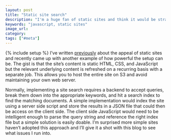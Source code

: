 ```yaml
---
layout: post
title: "Static site search"
description: "I'm a huge fan of static sites and think it would be straightforward to implement a simple version of search. I plan on giving it a shot on this blog."
keywords: "javascript, static sites"
image_url:
category:
tags: ["#meta"]
---
```

{% include setup %}
I’ve written <a href="http://dangoldin.com/2013/03/12/mmmm-pseudo-static-sites/" target="_blank">previously</a> about the appeal of static sites and recently came up with another example of how powerful the setup can be. The gist is that the site’s content is static HTML, CSS, and JavaScript but the relevant underlying content is refreshed on a recurring basis with a separate job. This allows you to host the entire site on S3 and avoid maintaining your own web server.

Normally, implementing a site search requires a backend to accept queries, break them down into the appropriate keywords, and hit a search index to find the matching documents. A simple implementation would index the site using a server side script and store the results in a JSON file that could then be access on the client side. The client side JavaScript would need to be intelligent enough to parse the query string and reference the right index file but a simple solution is easily doable. I’m surprised more simple sites haven’t adopted this approach and I’ll give it a shot with this blog to see what issues I run into.
